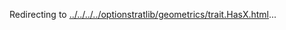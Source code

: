 Redirecting to
[../../../../optionstratlib/geometrics/trait.HasX.html](../../../../optionstratlib/geometrics/trait.HasX.html)\...
